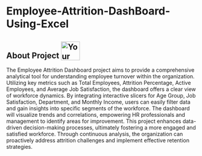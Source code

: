 # Employee-Attrition-DashBoard-Using-Excel
## About Project <img src ="https://github.com/user-attachments/assets/eb0023a4-4d6e-4366-be3a-189a7aff46bd" width="50" height="50" alt="Your Image" style="vertical-align:bottom">

The Employee Attrition Dashboard project aims to provide a comprehensive analytical tool for understanding employee turnover within the organization. Utilizing key metrics such as Total Employees, Attrition Percentage, Active Employees, and Average Job Satisfaction, the dashboard offers a clear view of workforce dynamics. By integrating interactive slicers for Age Group, Job Satisfaction, Department, and Monthly Income, users can easily filter data and gain insights into specific segments of the workforce. The dashboard will visualize trends and correlations, empowering HR professionals and management to identify areas for improvement. This project enhances data-driven decision-making processes, ultimately fostering a more engaged and satisfied workforce. Through continuous analysis, the organization can proactively address attrition challenges and implement effective retention strategies.
